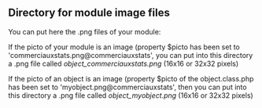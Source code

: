 
Directory for module image files
--------------------------------

You can put here the .png files of your module:


If the picto of your module is an image (property $picto has been set to 'commerciauxstats.png@commerciauxstats', you can put into this
directory a .png file called *object_commerciauxstats.png* (16x16 or 32x32 pixels)


If the picto of an object is an image (property $picto of the object.class.php has been set to 'myobject.png@commerciauxstats', then you can put into this
directory a .png file called *object_myobject.png* (16x16 or 32x32 pixels)

